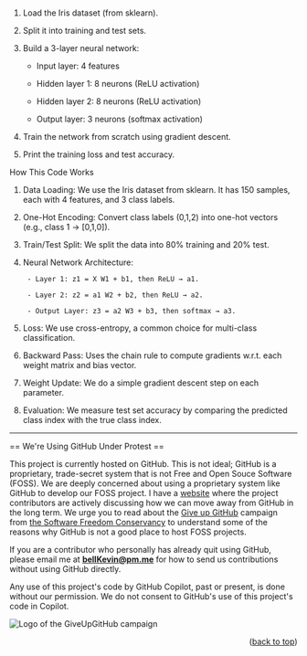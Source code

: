 <a name="readme-top"></a>

# 
1. Load the Iris dataset (from sklearn).

2. Split it into training and test sets.

3. Build a 3-layer neural network:

    - Input layer: 4 features
      
    - Hidden layer 1: 8 neurons (ReLU activation)
   
    - Hidden layer 2: 8 neurons (ReLU activation)
      
    - Output layer: 3 neurons (softmax activation)

4. Train the network from scratch using gradient descent.

5. Print the training loss and test accuracy.


How This Code Works

1. Data Loading: We use the Iris dataset from sklearn. It has 150 samples, each with 4 features, and 3 class labels.

2. One-Hot Encoding: Convert class labels (0,1,2) into one-hot vectors (e.g., class 1 → [0,1,0]).
   
3. Train/Test Split: We split the data into 80% training and 20% test.

4. Neural Network Architecture:
   
        - Layer 1: z1 = X W1 + b1, then ReLU → a1.
   
        - Layer 2: z2 = a1 W2 + b2, then ReLU → a2.
   
        - Output Layer: z3 = a2 W3 + b3, then softmax → a3.
   
5. Loss: We use cross-entropy, a common choice for multi-class classification.

6. Backward Pass: Uses the chain rule to compute gradients w.r.t. each weight matrix and bias vector.
   
7. Weight Update: We do a simple gradient descent step on each parameter.

8. Evaluation: We measure test set accuracy by comparing the predicted class index with the true class index.

--------------------------------------------------------------------------------------------------------------------------
== We're Using GitHub Under Protest ==

This project is currently hosted on GitHub.  This is not ideal; GitHub is a
proprietary, trade-secret system that is not Free and Open Souce Software
(FOSS).  We are deeply concerned about using a proprietary system like GitHub
to develop our FOSS project. I have a [website](https://bellKevin.me) where the
project contributors are actively discussing how we can move away from GitHub
in the long term.  We urge you to read about the [Give up GitHub](https://GiveUpGitHub.org) campaign 
from [the Software Freedom Conservancy](https://sfconservancy.org) to understand some of the reasons why GitHub is not 
a good place to host FOSS projects.

If you are a contributor who personally has already quit using GitHub, please
email me at **bellKevin@pm.me** for how to send us contributions without
using GitHub directly.

Any use of this project's code by GitHub Copilot, past or present, is done
without our permission.  We do not consent to GitHub's use of this project's
code in Copilot.

![Logo of the GiveUpGitHub campaign](https://sfconservancy.org/img/GiveUpGitHub.png)

<p align="right">(<a href="#readme-top">back to top</a>)</p>
